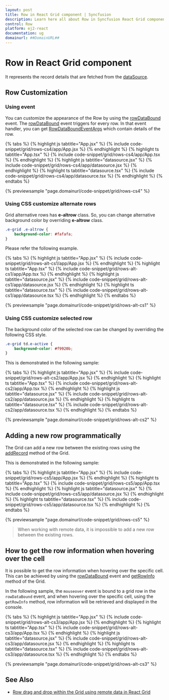 ```yaml
---
layout: post
title: Row in React Grid component | Syncfusion
description: Learn here all about Row in Syncfusion React Grid component of Syncfusion Essential JS 2 and more.
control: Row 
platform: ej2-react
documentation: ug
domainurl: ##DomainURL##
---
```


# Row in React Grid component

It represents the record details that are fetched from the [dataSource](https://ej2.syncfusion.com/react/documentation/api/grid/#datasource).

## Row Customization

### Using event

You can customize the appearance of the Row by using the [rowDataBound](https://ej2.syncfusion.com/react/documentation/api/grid/#rowdatabound) event.
The [rowDataBound](https://ej2.syncfusion.com/react/documentation/api/grid/#rowdatabound) event triggers for every row. In that event handler, you can get [RowDataBoundEventArgs](https://ej2.syncfusion.com/react/documentation/api/grid/rowDataBoundEventArgs/) which contain details of the row.

{% tabs %}
{% highlight js tabtitle="App.jsx" %}
{% include code-snippet/grid/rows-cs4/app/App.jsx %}
{% endhighlight %}
{% highlight ts tabtitle="App.tsx" %}
{% include code-snippet/grid/rows-cs4/app/App.tsx %}
{% endhighlight %}
{% highlight js tabtitle="datasource.jsx" %}
{% include code-snippet/grid/rows-cs4/app/datasource.jsx %}
{% endhighlight %}
{% highlight ts tabtitle="datasource.tsx" %}
{% include code-snippet/grid/rows-cs4/app/datasource.tsx %}
{% endhighlight %}
{% endtabs %}

 {% previewsample "page.domainurl/code-snippet/grid/rows-cs4" %}

### Using CSS customize alternate rows

Grid alternative rows has **e-altrow** class. So, you can change alternative background color by overriding **e-altrow** class.

```css
.e-grid .e-altrow {
    background-color: #fafafa;
}
```

Please refer the following example.

{% tabs %}
{% highlight js tabtitle="App.jsx" %}
{% include code-snippet/grid/rows-alt-cs1/app/App.jsx %}
{% endhighlight %}
{% highlight ts tabtitle="App.tsx" %}
{% include code-snippet/grid/rows-alt-cs1/app/App.tsx %}
{% endhighlight %}
{% highlight js tabtitle="datasource.jsx" %}
{% include code-snippet/grid/rows-alt-cs1/app/datasource.jsx %}
{% endhighlight %}
{% highlight ts tabtitle="datasource.tsx" %}
{% include code-snippet/grid/rows-alt-cs1/app/datasource.tsx %}
{% endhighlight %}
{% endtabs %}

 {% previewsample "page.domainurl/code-snippet/grid/rows-alt-cs1" %}

### Using CSS customize selected row

The background color of the selected row can be changed by overriding the following CSS style.

```css
.e-grid td.e-active {
    background-color: #f9920b;
}
```

This is demonstrated in the following sample:

{% tabs %}
{% highlight js tabtitle="App.jsx" %}
{% include code-snippet/grid/rows-alt-cs2/app/App.jsx %}
{% endhighlight %}
{% highlight ts tabtitle="App.tsx" %}
{% include code-snippet/grid/rows-alt-cs2/app/App.tsx %}
{% endhighlight %}
{% highlight js tabtitle="datasource.jsx" %}
{% include code-snippet/grid/rows-alt-cs2/app/datasource.jsx %}
{% endhighlight %}
{% highlight ts tabtitle="datasource.tsx" %}
{% include code-snippet/grid/rows-alt-cs2/app/datasource.tsx %}
{% endhighlight %}
{% endtabs %}

 {% previewsample "page.domainurl/code-snippet/grid/rows-alt-cs2" %}

## Adding a new row programmatically

The Grid can add a new row between the existing rows using the [addRecord](https://ej2.syncfusion.com/react/documentation/api/grid/#addrecord) method of the Grid.

This is demonstrated in the following sample:

{% tabs %}
{% highlight js tabtitle="App.jsx" %}
{% include code-snippet/grid/rows-cs5/app/App.jsx %}
{% endhighlight %}
{% highlight ts tabtitle="App.tsx" %}
{% include code-snippet/grid/rows-cs5/app/App.tsx %}
{% endhighlight %}
{% highlight js tabtitle="datasource.jsx" %}
{% include code-snippet/grid/rows-cs5/app/datasource.jsx %}
{% endhighlight %}
{% highlight ts tabtitle="datasource.tsx" %}
{% include code-snippet/grid/rows-cs5/app/datasource.tsx %}
{% endhighlight %}
{% endtabs %}

 {% previewsample "page.domainurl/code-snippet/grid/rows-cs5" %}

> When working with remote data, it is impossible to add a new row between the existing rows.

## How to get the row information when hovering over the cell

It is possible to get the row information when hovering over the specific cell. This can be achieved by using the [rowDataBound](https://ej2.syncfusion.com/react/documentation/api/grid#rowdatabound) event and [getRowInfo](https://ej2.syncfusion.com/react/documentation/api/grid#getrowinfo) method of the Grid.

In the following sample, the `mouseover` event is bound to a grid row in the `rowDataBound` event, and when hovering over the specific cell, using the `getRowInfo` method, row information will be retrieved and displayed in the console.

{% tabs %}
{% highlight js tabtitle="App.jsx" %}
{% include code-snippet/grid/rows-alt-cs3/app/App.jsx %}
{% endhighlight %}
{% highlight ts tabtitle="App.tsx" %}
{% include code-snippet/grid/rows-alt-cs3/app/App.tsx %}
{% endhighlight %}
{% highlight js tabtitle="datasource.jsx" %}
{% include code-snippet/grid/rows-alt-cs3/app/datasource.jsx %}
{% endhighlight %}
{% highlight ts tabtitle="datasource.tsx" %}
{% include code-snippet/grid/rows-alt-cs3/app/datasource.tsx %}
{% endhighlight %}
{% endtabs %}

 {% previewsample "page.domainurl/code-snippet/grid/rows-alt-cs3" %}

## See Also

* [Row drag and drop within the Grid using remote data in React Grid](https://www.syncfusion.com/forums/147119/row-drag-and-drop-within-the-grid-using-remote-data-in-react-grid)